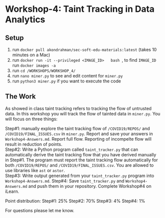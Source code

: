# Workshop-4: Taint Tracking in Data Analytics

## Setup 


1. run `docker pull akondrahman/sec-soft-edu-materials:latest` (takes 10 minutes on a Mac)
2. run `docker run -it --privileged <IMAGE_ID>   bash `, to find `IMAGE_ID` run `docker images -a`
3. run `cd /WORKSHOPS/WORKSHOP_4/` 
4. run `nano miner.py` to see and edit content for `miner.py` 
5. run `python3 miner.py` if you want to execute the code 

## The Work 

As showed in class taint tracking refers to tracking the flow of untrusted data. In this workshop you will track the flow of tainted data in `miner.py`. You will focus on three things:  

Step#1: manually explore the taint tracking flow of `/COVID19/REPOS/` and `/COVID19/FINAL_ISSUES.csv` in `miner.py`. Report and save your answers in `Workshop4-Answers.md`. 
Report full flow. Reporting of incompelte flow will result in reduction of points.   
Step#2: Write a Python program called `taint_tracker.py` that can automatically derive the taint tracking flow that you have derived manually in Step#1. The program must report the taint tracking flow automatically for both `/COVID19/REPOS/` and `/COVID19/FINAL_ISSUES.csv`. You are allowed to use libraries like `ast` or `astor`.     
Step#3: Write output generated from your `taint_tracker.py` program into `Workshop4-Answers.md`. 
Step#4: Save `taint_tracker.py` and `Workshop4-Answers.md` and push them in your repository. Complete Workshop#4 on iLearn. 

Point distribution: 
Step#1: 25% 
Step#2: 70% 
Step#3:  4% 
Step#4:  1% 

For questions please let me know. 